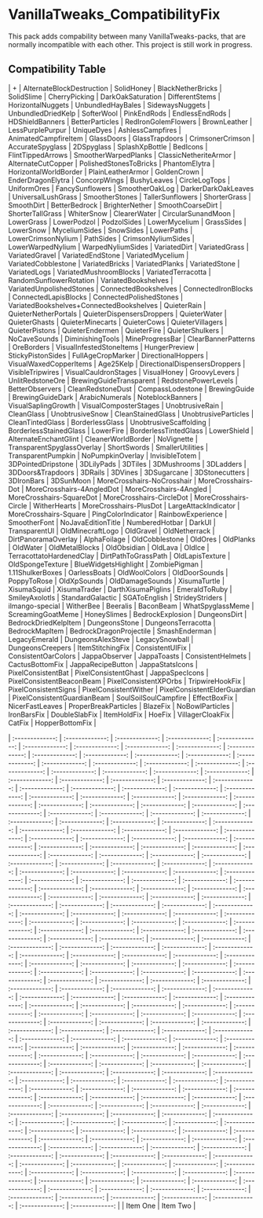 # VanillaTweaks_CompatibilityFix
This pack adds compability between many VanillaTweaks-packs, that are normally incompatible with each other. This project is still work in progress.

## Compatibility Table
| + | AlternateBlockDestruction | SolidHoney | BlackNetherBricks | SolidSlime | CherryPicking | DarkOakSaturation | DifferentStems | HorizontalNuggets | UnbundledHayBales | SidewaysNuggets | UnbundledDriedKelp  | SofterWool | PinkEndRods | EndlessEndRods | HDShieldBanners | BetterParticles | RedIronGolemFlowers | BrownLeather | LessPurplePurpur | UniqueDyes | AshlessCampfires | AnimatedCampfireItem | GlassDoors | GlassTrapdoors | CrimsonerCrimson | AccurateSpyglass | 2DSpyglass | SplashXpBottle | BedIcons | FlintTippedArrows | SmootherWarpedPlanks | ClassicNetheriteArmor | AlternateCutCopper | PolishedStonesToBricks | PhantomElytra | HorizontalWorldBorder | PlainLeatherArmor | GoldenCrown | EnderDragonElytra | ConcorpWings | BushyLeaves | CircleLogTops | UniformOres | FancySunflowers | SmootherOakLog | DarkerDarkOakLeaves | UniversalLushGrass | SmootherStones | TallerSunflowers | ShorterGrass | SmoothDirt | BetterBedrock | BrighterNether | SmoothCoarseDirt | ShorterTallGrass | WhiterSnow | ClearerWater | CircularSunandMoon | LowerGrass | LowerPodzol | PodzolSides | LowerMycelium | GrassSides | LowerSnow | MyceliumSides | SnowSides | LowerPaths | LowerCrimsonNylium | PathSides | CrimsonNyliumSides | LowerWarpedNylium | WarpedNyliumSides | VariatedDirt | VariatedGrass | VariatedGravel | VariatedEndStone | VariatedMycelium | VariatedCobblestone | VariatedBricks | VariatedPlanks | VariatedStone | VariatedLogs | VariatedMushroomBlocks | VariatedTerracotta | RandomSunflowerRotation | VariatedBookshelves | VariatedUnpolishedStones | ConnectedBookshelves | ConnectedIronBlocks | ConnectedLapisBlocks | ConnectedPolishedStones | VariatedBookshelves+ConnectedBookshelves | QuieterRain | QuieterNetherPortals | QuieterDispensersDroppers | QuieterWater | QuieterGhasts | QuieterMinecarts | QuieterCows | QuieterVillagers | QuieterPistons | QuieterEndermen | QuieterFire | QuieterShulkers | NoCaveSounds | DiminishingTools | MineProgressBar | ClearBannerPatterns | OreBorders | VisualInfestedStoneItems | HungerPreview | StickyPistonSides | FullAgeCropMarker | DirectionalHoppers | VisualWaxedCopperItems | Age25Kelp | DirectionalDispensersDroppers | VisibleTripwires | VisualCauldronStages | VisualHoney | GroovyLevers | UnlitRedstoneOre | BrewingGuideTransparent | RedstonePowerLevels | BetterObservers | CleanRedstoneDust | CompassLodestone | BrewingGuide | BrewingGuideDark | ArabicNumerals | NoteblockBanners | VisualSaplingGrowth | VisualComposterStages | UnobtrusiveRain | CleanGlass | UnobtrusiveSnow | CleanStainedGlass | UnobtrusiveParticles | CleanTintedGlass | BorderlessGlass | UnobtrusiveScaffolding | BorderlessStainedGlass | LowerFire | BorderlessTintedGlass | LowerShield | AlternateEnchantGlint | CleanerWorldBorder | NoVignette | TransparentSpyglassOverlay | ShortSwords | SmallerUtilities | TransparentPumpkin | NoPumpkinOverlay | InvisibleTotem | 3DPointedDripstone | 3DLilyPads | 3DTiles | 3DMushrooms | 3DLadders | 3DDoors&Trapdoors | 3DRails | 3DVines | 3DSugarcane | 3DStonecutters | 3DIronBars | 3DSunMoon | MoreCrosshairs-NoCrosshair | MoreCrosshairs-Dot | MoreCrosshairs-4AngledDot | MoreCrosshairs-4Angled | MoreCrosshairs-SquareDot | MoreCrosshairs-CircleDot | MoreCrosshairs-Circle | WitherHearts | MoreCrosshairs-PlusDot | LargeAttackIndicator | MoreCrosshairs-Square | PingColorIndicator | RainbowExperience | SmootherFont | NoJavaEditionTitle | NumberedHotbar | DarkUI | TransparentUI | OldMinecraftLogo | OldGravel | OldNetherrack | DirtPanoramaOverlay | AlphaFoilage | OldCobblestone | OldOres | OldPlanks | OldWater | OldMetalBlocks | OldObsidian | OldLava | OldIce | TerracottatoHardenedClay | DirtPathToGrassPath | OldLapisTexture | OldSpongeTexture | BlueWidgetsHighlight | ZombiePigman | 1.11ShulkerBoxes | OarlessBoats | OldWoolColors | OldDoorSounds | PoppyToRose | OldXpSounds | OldDamageSounds | XisumaTurtle | XisumaSquid | XisumaTrader | DarthXisumaPiglins | EmeraldToRuby | SmileyAxolotls | StandardGalactic | SGAToEnglish | StrideyStriders | ilmango-special | WitherBee | Beeralis | BaconBeam | WhatSpyglassMeme | ScreamingGoatMeme | HoneySlimes | BedrockExplosion | DungeonsDirt | BedrockDriedKelpItem | DungeonsStone | DungeonsTerracotta | BedrockMapItem | BedrockDragonProjectile | SmashEnderman | LegacyEmerald | DungeonsAlexSteve | LegacySnowball | DungeonsCreepers | ItemStitchingFix | ConsistentUIFix | ConsistentOarColors | JappaObserver | JappaToasts | ConsistentHelmets | CactusBottomFix | JappaRecipeButton | JappaStatsIcons | PixelConsistentBat | PixelConsistentGhast | JappaSpecIcons | PixelConsistentBeaconBeam | PixelConsistentXPOrbs | TripwireHookFix | PixelConsistentSigns | PixelConsistentWither | PixelConsistentElderGuardian | PixelConsistentGuardianBeam | SoulSoilSoulCampfire | EffectBoxFix | NicerFastLeaves | ProperBreakParticles | BlazeFix | NoBowlParticles | IronBarsFix | DoubleSlabFix | ItemHoldFix | HoeFix | VillagerCloakFix | CatFix | HopperBottomFix |

| :-------------: | :-------------: | :-------------: | :-------------: | :-------------: | :-------------: | :-------------: | :-------------: | :-------------: | :-------------: | :-------------: | :-------------: | :-------------: | :-------------: | :-------------: | :-------------: | :-------------: | :-------------: | :-------------: | :-------------: | :-------------: | :-------------: | :-------------: | :-------------: | :-------------: | :-------------: | :-------------: | :-------------: | :-------------: | :-------------: | :-------------: | :-------------: | :-------------: | :-------------: | :-------------: | :-------------: | :-------------: | :-------------: | :-------------: | :-------------: | :-------------: | :-------------: | :-------------: | :-------------: | :-------------: | :-------------: | :-------------: | :-------------: | :-------------: | :-------------: | :-------------: | :-------------: | :-------------: | :-------------: | :-------------: | :-------------: | :-------------: | :-------------: | :-------------: | :-------------: | :-------------: | :-------------: | :-------------: | :-------------: | :-------------: | :-------------: | :-------------: | :-------------: | :-------------: | :-------------: | :-------------: | :-------------: | :-------------: | :-------------: | :-------------: | :-------------: | :-------------: | :-------------: | :-------------: | :-------------: | :-------------: | :-------------: | :-------------: | :-------------: | :-------------: | :-------------: | :-------------: | :-------------: | :-------------: | :-------------: | :-------------: | :-------------: | :-------------: | :-------------: | :-------------: | :-------------: | :-------------: | :-------------: | :-------------: | :-------------: | :-------------: | :-------------: | :-------------: | :-------------: | :-------------: | :-------------: | :-------------: | :-------------: | :-------------: | :-------------: | :-------------: | :-------------: | :-------------: | :-------------: | :-------------: | :-------------: | :-------------: | :-------------: | :-------------: | :-------------: | :-------------: | :-------------: | :-------------: | :-------------: | :-------------: | :-------------: | :-------------: | :-------------: | :-------------: | :-------------: | :-------------: | :-------------: | :-------------: | :-------------: | :-------------: | :-------------: | :-------------: | :-------------: | :-------------: | :-------------: | :-------------: | :-------------: | :-------------: | :-------------: | :-------------: | :-------------: | :-------------: | :-------------: | :-------------: | :-------------: | :-------------: | :-------------: | :-------------: | :-------------: | :-------------: | :-------------: | :-------------: | :-------------: | :-------------: | :-------------: | :-------------: | :-------------: | :-------------: | :-------------: | :-------------: | :-------------: | :-------------: | :-------------: | :-------------: | :-------------: | :-------------: | :-------------: | :-------------: | :-------------: | :-------------: | :-------------: | :-------------: | :-------------: | :-------------: | :-------------: | :-------------: | :-------------: | :-------------: | :-------------: | :-------------: | :-------------: | :-------------: | :-------------: | :-------------: | :-------------: | :-------------: | :-------------: | :-------------: | :-------------: | :-------------: | :-------------: | :-------------: | :-------------: | :-------------: | :-------------: | :-------------: | :-------------: | :-------------: | :-------------: | :-------------: | :-------------: | :-------------: | :-------------: | :-------------: | :-------------: | :-------------: | :-------------: | :-------------: | :-------------: | :-------------: | :-------------: | :-------------: | :-------------: | :-------------: | :-------------: | :-------------: | :-------------: | :-------------: | :-------------: | :-------------: | :-------------: | :-------------: | :-------------: | :-------------: | :-------------: | :-------------: | :-------------: | :-------------: | :-------------: | :-------------: | :-------------: | :-------------: | :-------------: | :-------------: | :-------------: | :-------------: | :-------------: | :-------------: | :-------------: | :-------------: | :-------------: | :-------------: | :-------------: | :-------------: | :-------------: | :-------------: | :-------------: | :-------------: | :-------------: | :-------------: | :-------------: | :-------------: | :-------------: | :-------------: | :-------------: | :-------------: | :-------------: | :-------------: | :-------------: | :-------------: | :-------------: | :-------------: | :-------------: | :-------------: | :-------------: | :-------------: |
| Item One       | Item Two       |
